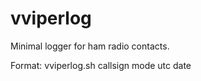 # vviperlog
<p>Minimal logger for ham radio contacts.</p>

<p>Format: vviperlog.sh callsign mode utc date</p>
